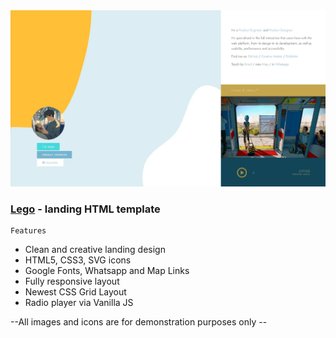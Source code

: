 <img src="preview/view.webp">

### [Lego](https://legoo.vercel.app/) - landing HTML template ###

```
Features
```

- Clean and creative landing design
- HTML5, CSS3, SVG icons 
- Google Fonts, Whatsapp and Map Links
- Fully responsive layout
- Newest CSS Grid Layout
- Radio player via Vanilla JS

--All images and icons are for demonstration purposes only --

